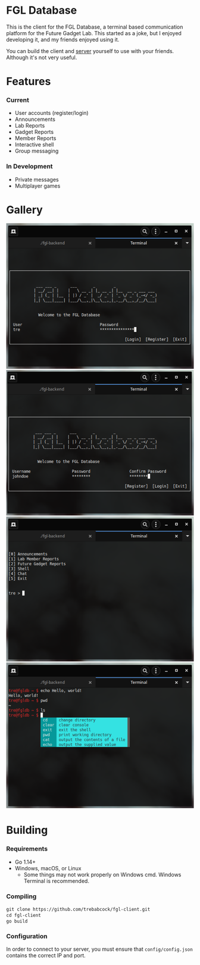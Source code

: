 # FGL Database

This is the client for the FGL Database, a terminal based communication platform for the Future Gadget Lab. This started as a joke, but I enjoyed developing it, and my friends enjoyed using it.

You can build the client and [server](https://github.com/trebabcock/fgl-backend) yourself to use with your friends. Although it's not very useful.

# Features

### Current

- User accounts (register/login)
- Announcements
- Lab Reports
- Gadget Reports
- Member Reports
- Interactive shell
- Group messaging

### In Development  

- Private messages
- Multiplayer games

# Gallery   

![Login Screen](/_images/fgl-client1.png "Login Screen")
![Register Screen](/_images/fgl-client2.png "Register Screen")
![Main Menu](/_images/fgl-client3.png "Main Menu")
![Interactive Shell](/_images/fgl-client4.png "Interactive Shell")

# Building

### Requirements

- Go 1.14+
- Windows, macOS, or Linux
	+ Some things may not work properly on Windows cmd. Windows Terminal is recommended. 

### Compiling

```
git clone https://github.com/trebabcock/fgl-client.git
cd fgl-client
go build
```

### Configuration

In order to connect to your server, you must ensure that `config/config.json` contains the correct IP and port.
